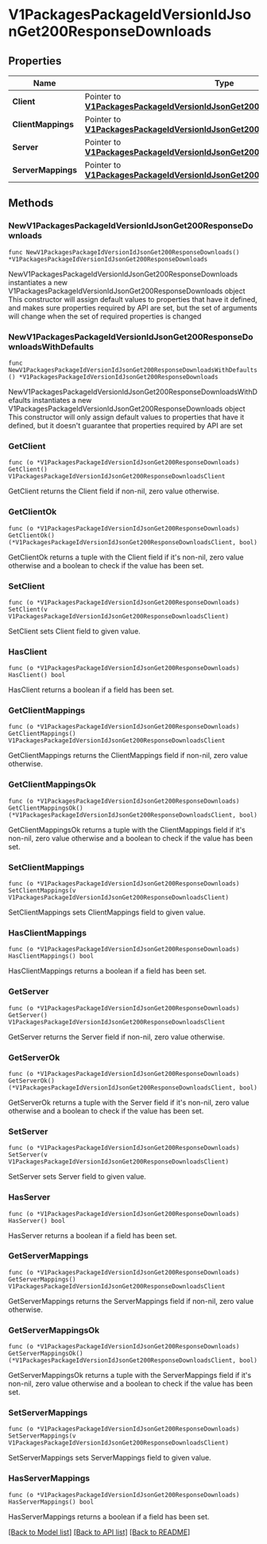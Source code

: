 # V1PackagesPackageIdVersionIdJsonGet200ResponseDownloads

## Properties

Name | Type | Description | Notes
------------ | ------------- | ------------- | -------------
**Client** | Pointer to [**V1PackagesPackageIdVersionIdJsonGet200ResponseDownloadsClient**](V1PackagesPackageIdVersionIdJsonGet200ResponseDownloadsClient.md) |  | [optional] 
**ClientMappings** | Pointer to [**V1PackagesPackageIdVersionIdJsonGet200ResponseDownloadsClient**](V1PackagesPackageIdVersionIdJsonGet200ResponseDownloadsClient.md) |  | [optional] 
**Server** | Pointer to [**V1PackagesPackageIdVersionIdJsonGet200ResponseDownloadsClient**](V1PackagesPackageIdVersionIdJsonGet200ResponseDownloadsClient.md) |  | [optional] 
**ServerMappings** | Pointer to [**V1PackagesPackageIdVersionIdJsonGet200ResponseDownloadsClient**](V1PackagesPackageIdVersionIdJsonGet200ResponseDownloadsClient.md) |  | [optional] 

## Methods

### NewV1PackagesPackageIdVersionIdJsonGet200ResponseDownloads

`func NewV1PackagesPackageIdVersionIdJsonGet200ResponseDownloads() *V1PackagesPackageIdVersionIdJsonGet200ResponseDownloads`

NewV1PackagesPackageIdVersionIdJsonGet200ResponseDownloads instantiates a new V1PackagesPackageIdVersionIdJsonGet200ResponseDownloads object
This constructor will assign default values to properties that have it defined,
and makes sure properties required by API are set, but the set of arguments
will change when the set of required properties is changed

### NewV1PackagesPackageIdVersionIdJsonGet200ResponseDownloadsWithDefaults

`func NewV1PackagesPackageIdVersionIdJsonGet200ResponseDownloadsWithDefaults() *V1PackagesPackageIdVersionIdJsonGet200ResponseDownloads`

NewV1PackagesPackageIdVersionIdJsonGet200ResponseDownloadsWithDefaults instantiates a new V1PackagesPackageIdVersionIdJsonGet200ResponseDownloads object
This constructor will only assign default values to properties that have it defined,
but it doesn't guarantee that properties required by API are set

### GetClient

`func (o *V1PackagesPackageIdVersionIdJsonGet200ResponseDownloads) GetClient() V1PackagesPackageIdVersionIdJsonGet200ResponseDownloadsClient`

GetClient returns the Client field if non-nil, zero value otherwise.

### GetClientOk

`func (o *V1PackagesPackageIdVersionIdJsonGet200ResponseDownloads) GetClientOk() (*V1PackagesPackageIdVersionIdJsonGet200ResponseDownloadsClient, bool)`

GetClientOk returns a tuple with the Client field if it's non-nil, zero value otherwise
and a boolean to check if the value has been set.

### SetClient

`func (o *V1PackagesPackageIdVersionIdJsonGet200ResponseDownloads) SetClient(v V1PackagesPackageIdVersionIdJsonGet200ResponseDownloadsClient)`

SetClient sets Client field to given value.

### HasClient

`func (o *V1PackagesPackageIdVersionIdJsonGet200ResponseDownloads) HasClient() bool`

HasClient returns a boolean if a field has been set.

### GetClientMappings

`func (o *V1PackagesPackageIdVersionIdJsonGet200ResponseDownloads) GetClientMappings() V1PackagesPackageIdVersionIdJsonGet200ResponseDownloadsClient`

GetClientMappings returns the ClientMappings field if non-nil, zero value otherwise.

### GetClientMappingsOk

`func (o *V1PackagesPackageIdVersionIdJsonGet200ResponseDownloads) GetClientMappingsOk() (*V1PackagesPackageIdVersionIdJsonGet200ResponseDownloadsClient, bool)`

GetClientMappingsOk returns a tuple with the ClientMappings field if it's non-nil, zero value otherwise
and a boolean to check if the value has been set.

### SetClientMappings

`func (o *V1PackagesPackageIdVersionIdJsonGet200ResponseDownloads) SetClientMappings(v V1PackagesPackageIdVersionIdJsonGet200ResponseDownloadsClient)`

SetClientMappings sets ClientMappings field to given value.

### HasClientMappings

`func (o *V1PackagesPackageIdVersionIdJsonGet200ResponseDownloads) HasClientMappings() bool`

HasClientMappings returns a boolean if a field has been set.

### GetServer

`func (o *V1PackagesPackageIdVersionIdJsonGet200ResponseDownloads) GetServer() V1PackagesPackageIdVersionIdJsonGet200ResponseDownloadsClient`

GetServer returns the Server field if non-nil, zero value otherwise.

### GetServerOk

`func (o *V1PackagesPackageIdVersionIdJsonGet200ResponseDownloads) GetServerOk() (*V1PackagesPackageIdVersionIdJsonGet200ResponseDownloadsClient, bool)`

GetServerOk returns a tuple with the Server field if it's non-nil, zero value otherwise
and a boolean to check if the value has been set.

### SetServer

`func (o *V1PackagesPackageIdVersionIdJsonGet200ResponseDownloads) SetServer(v V1PackagesPackageIdVersionIdJsonGet200ResponseDownloadsClient)`

SetServer sets Server field to given value.

### HasServer

`func (o *V1PackagesPackageIdVersionIdJsonGet200ResponseDownloads) HasServer() bool`

HasServer returns a boolean if a field has been set.

### GetServerMappings

`func (o *V1PackagesPackageIdVersionIdJsonGet200ResponseDownloads) GetServerMappings() V1PackagesPackageIdVersionIdJsonGet200ResponseDownloadsClient`

GetServerMappings returns the ServerMappings field if non-nil, zero value otherwise.

### GetServerMappingsOk

`func (o *V1PackagesPackageIdVersionIdJsonGet200ResponseDownloads) GetServerMappingsOk() (*V1PackagesPackageIdVersionIdJsonGet200ResponseDownloadsClient, bool)`

GetServerMappingsOk returns a tuple with the ServerMappings field if it's non-nil, zero value otherwise
and a boolean to check if the value has been set.

### SetServerMappings

`func (o *V1PackagesPackageIdVersionIdJsonGet200ResponseDownloads) SetServerMappings(v V1PackagesPackageIdVersionIdJsonGet200ResponseDownloadsClient)`

SetServerMappings sets ServerMappings field to given value.

### HasServerMappings

`func (o *V1PackagesPackageIdVersionIdJsonGet200ResponseDownloads) HasServerMappings() bool`

HasServerMappings returns a boolean if a field has been set.


[[Back to Model list]](../README.md#documentation-for-models) [[Back to API list]](../README.md#documentation-for-api-endpoints) [[Back to README]](../README.md)


